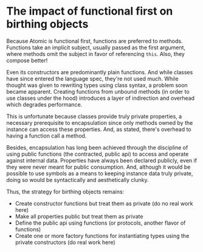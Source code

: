 # The impact of functional first on birthing objects

Because Atomic is functional first, functions are preferred to methods.  Functions take an implicit subject, usually passed as the first argument, where methods omit the subject in favor of referencing `this`.  Also, they compose better!

Even its constructors are predominantly plain functions.  And while classes have since entered the language spec, they're not used much.  While thought was given to rewriting types using class syntax, a problem soon became apparent.  Creating functions from unbound methods (in order to use classes under the hood) introduces a layer of indirection and overhead which degrades performance.

This is unfortunate because classes provide truly private properties, a necessary prerequisite to encapsulation since only methods owned by the instance can access these properties.  And, as stated, there's overhead to having a function call a method.

Besides, encapsulation has long been achieved through the discipline of using public functions (the contracted, public api) to access and operate against internal data.  Properties have always been declared publicly, even if they were never meant for public consumption.  And, although it would be possible to use symbols as a means to keeping instance data truly private, doing so would be syntactically and aesthetically clunky.

Thus, the strategy for birthing objects remains:

* Create constructor functions but treat them as private (do no real work here)
* Make all properties public but treat them as private
* Define the public api using functions (or protocols, another flavor of functions)
* Create one or more factory functions for instantiating types using the private constructors (do real work here)
